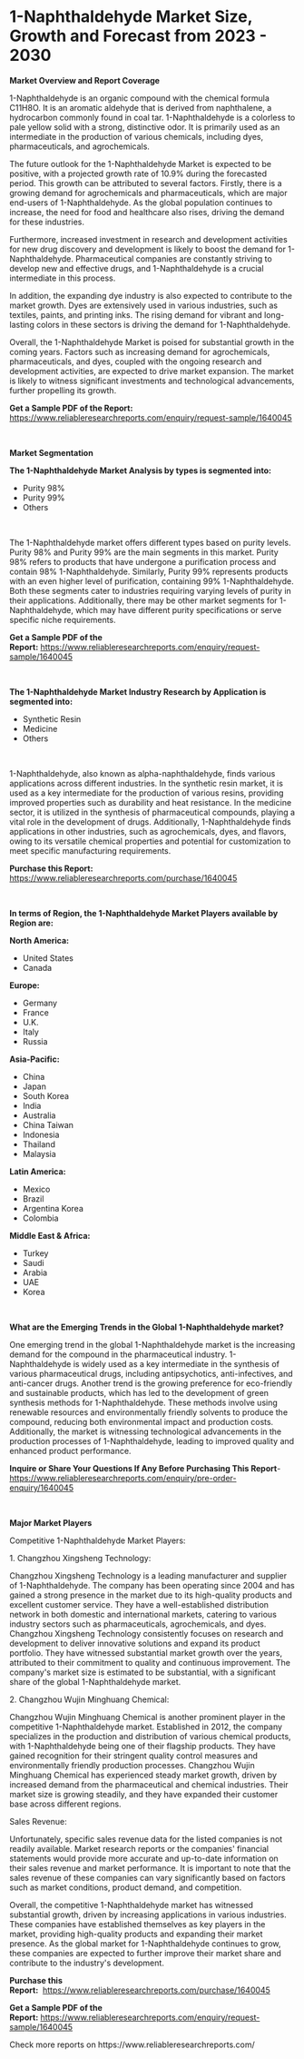 <p><h1>1-Naphthaldehyde Market Size, Growth and Forecast from 2023 - 2030</h1></p><p><strong>Market Overview and Report Coverage</strong></p>
<p><p>1-Naphthaldehyde is an organic compound with the chemical formula C11H8O. It is an aromatic aldehyde that is derived from naphthalene, a hydrocarbon commonly found in coal tar. 1-Naphthaldehyde is a colorless to pale yellow solid with a strong, distinctive odor. It is primarily used as an intermediate in the production of various chemicals, including dyes, pharmaceuticals, and agrochemicals.</p><p>The future outlook for the 1-Naphthaldehyde Market is expected to be positive, with a projected growth rate of 10.9% during the forecasted period. This growth can be attributed to several factors. Firstly, there is a growing demand for agrochemicals and pharmaceuticals, which are major end-users of 1-Naphthaldehyde. As the global population continues to increase, the need for food and healthcare also rises, driving the demand for these industries. </p><p>Furthermore, increased investment in research and development activities for new drug discovery and development is likely to boost the demand for 1-Naphthaldehyde. Pharmaceutical companies are constantly striving to develop new and effective drugs, and 1-Naphthaldehyde is a crucial intermediate in this process.</p><p>In addition, the expanding dye industry is also expected to contribute to the market growth. Dyes are extensively used in various industries, such as textiles, paints, and printing inks. The rising demand for vibrant and long-lasting colors in these sectors is driving the demand for 1-Naphthaldehyde.</p><p>Overall, the 1-Naphthaldehyde Market is poised for substantial growth in the coming years. Factors such as increasing demand for agrochemicals, pharmaceuticals, and dyes, coupled with the ongoing research and development activities, are expected to drive market expansion. The market is likely to witness significant investments and technological advancements, further propelling its growth.</p></p>
<p><strong>Get a Sample PDF of the Report:</strong> <a href="https://www.reliableresearchreports.com/enquiry/request-sample/1640045">https://www.reliableresearchreports.com/enquiry/request-sample/1640045</a></p>
<p>&nbsp;</p>
<p><strong>Market Segmentation</strong></p>
<p><strong>The 1-Naphthaldehyde Market Analysis by types is segmented into:</strong></p>
<p><ul><li>Purity 98%</li><li>Purity 99%</li><li>Others</li></ul></p>
<p>&nbsp;</p>
<p><p>The 1-Naphthaldehyde market offers different types based on purity levels. Purity 98% and Purity 99% are the main segments in this market. Purity 98% refers to products that have undergone a purification process and contain 98% 1-Naphthaldehyde. Similarly, Purity 99% represents products with an even higher level of purification, containing 99% 1-Naphthaldehyde. Both these segments cater to industries requiring varying levels of purity in their applications. Additionally, there may be other market segments for 1-Naphthaldehyde, which may have different purity specifications or serve specific niche requirements.</p></p>
<p><strong>Get a Sample PDF of the Report:</strong>&nbsp;<a href="https://www.reliableresearchreports.com/enquiry/request-sample/1640045">https://www.reliableresearchreports.com/enquiry/request-sample/1640045</a></p>
<p>&nbsp;</p>
<p><strong>The 1-Naphthaldehyde Market Industry Research by Application is segmented into:</strong></p>
<p><ul><li>Synthetic Resin</li><li>Medicine</li><li>Others</li></ul></p>
<p>&nbsp;</p>
<p><p>1-Naphthaldehyde, also known as alpha-naphthaldehyde, finds various applications across different industries. In the synthetic resin market, it is used as a key intermediate for the production of various resins, providing improved properties such as durability and heat resistance. In the medicine sector, it is utilized in the synthesis of pharmaceutical compounds, playing a vital role in the development of drugs. Additionally, 1-Naphthaldehyde finds applications in other industries, such as agrochemicals, dyes, and flavors, owing to its versatile chemical properties and potential for customization to meet specific manufacturing requirements.</p></p>
<p><strong>Purchase this Report:</strong>&nbsp; <a href="https://www.reliableresearchreports.com/purchase/1640045">https://www.reliableresearchreports.com/purchase/1640045</a></p>
<p>&nbsp;</p>
<p><strong>In terms of Region, the 1-Naphthaldehyde Market Players available by Region are:</strong></p>
<p>
    <p> <strong> North America: </strong>
        <ul>
            <li>United States</li>
            <li>Canada</li>
        </ul>
        </p> 
    <p> <strong> Europe: </strong>
        <ul>
            <li>Germany</li>
            <li>France</li>
            <li>U.K.</li>
            <li>Italy</li>
            <li>Russia</li>
        </ul>
        </p> 
    <p> <strong> Asia-Pacific: </strong>
        <ul>
            <li>China</li>
            <li>Japan</li>
            <li>South Korea</li>
            <li>India</li>
            <li>Australia</li>
            <li>China Taiwan</li>
            <li>Indonesia</li>
            <li>Thailand</li>
            <li>Malaysia</li>
        </ul>
        </p> 
    <p> <strong> Latin America: </strong>
        <ul>
            <li>Mexico</li>
            <li>Brazil</li>
            <li>Argentina Korea</li>
            <li>Colombia</li>
        </ul>
        </p> 
    <p> <strong> Middle East & Africa: </strong>
        <ul>
            <li>Turkey</li>
            <li>Saudi</li>
            <li>Arabia</li>
            <li>UAE</li>
            <li>Korea</li>
        </ul>
    </p>
    </p>
<p>&nbsp;</p>
<p><strong>What are the Emerging Trends in the Global 1-Naphthaldehyde market?</strong></p>
<p><p>One emerging trend in the global 1-Naphthaldehyde market is the increasing demand for the compound in the pharmaceutical industry. 1-Naphthaldehyde is widely used as a key intermediate in the synthesis of various pharmaceutical drugs, including antipsychotics, anti-infectives, and anti-cancer drugs. Another trend is the growing preference for eco-friendly and sustainable products, which has led to the development of green synthesis methods for 1-Naphthaldehyde. These methods involve using renewable resources and environmentally friendly solvents to produce the compound, reducing both environmental impact and production costs. Additionally, the market is witnessing technological advancements in the production processes of 1-Naphthaldehyde, leading to improved quality and enhanced product performance.</p></p>
<p><strong>Inquire or Share Your Questions If Any Before Purchasing This Report</strong>- <a href="https://www.reliableresearchreports.com/enquiry/pre-order-enquiry/1640045">https://www.reliableresearchreports.com/enquiry/pre-order-enquiry/1640045</a></p>
<p>&nbsp;</p>
<p><strong>Major Market Players</strong></p>
<p><p>Competitive 1-Naphthaldehyde Market Players:</p><p>1. Changzhou Xingsheng Technology:</p><p>Changzhou Xingsheng Technology is a leading manufacturer and supplier of 1-Naphthaldehyde. The company has been operating since 2004 and has gained a strong presence in the market due to its high-quality products and excellent customer service. They have a well-established distribution network in both domestic and international markets, catering to various industry sectors such as pharmaceuticals, agrochemicals, and dyes. Changzhou Xingsheng Technology consistently focuses on research and development to deliver innovative solutions and expand its product portfolio. They have witnessed substantial market growth over the years, attributed to their commitment to quality and continuous improvement. The company's market size is estimated to be substantial, with a significant share of the global 1-Naphthaldehyde market.</p><p>2. Changzhou Wujin Minghuang Chemical:</p><p>Changzhou Wujin Minghuang Chemical is another prominent player in the competitive 1-Naphthaldehyde market. Established in 2012, the company specializes in the production and distribution of various chemical products, with 1-Naphthaldehyde being one of their flagship products. They have gained recognition for their stringent quality control measures and environmentally friendly production processes. Changzhou Wujin Minghuang Chemical has experienced steady market growth, driven by increased demand from the pharmaceutical and chemical industries. Their market size is growing steadily, and they have expanded their customer base across different regions.</p><p>Sales Revenue:</p><p>Unfortunately, specific sales revenue data for the listed companies is not readily available. Market research reports or the companies' financial statements would provide more accurate and up-to-date information on their sales revenue and market performance. It is important to note that the sales revenue of these companies can vary significantly based on factors such as market conditions, product demand, and competition.</p><p>Overall, the competitive 1-Naphthaldehyde market has witnessed substantial growth, driven by increasing applications in various industries. These companies have established themselves as key players in the market, providing high-quality products and expanding their market presence. As the global market for 1-Naphthaldehyde continues to grow, these companies are expected to further improve their market share and contribute to the industry's development.</p></p>
<p><strong>Purchase this Report:</strong>&nbsp;&nbsp;<a href="https://www.reliableresearchreports.com/purchase/1640045">https://www.reliableresearchreports.com/purchase/1640045</a></p>
<p></p>
<p><strong>Get a Sample PDF of the Report:</strong>&nbsp;<a href="https://www.reliableresearchreports.com/enquiry/request-sample/1640045">https://www.reliableresearchreports.com/enquiry/request-sample/1640045</a></p>
<p>Check more reports on https://www.reliableresearchreports.com/</p>